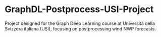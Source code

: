 # GraphDL-Postprocess-USI-Project
Project designed for the Graph Deep Learning course at Università della Svizzera italiana (USI), focusing on postprocessing wind NWP forecasts.
